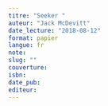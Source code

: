 ```yaml
---
titre: "Seeker "
auteur: "Jack McDevitt"
date_lecture: "2018-08-12"
format: papier
langue: fr
note:
slug: ""
couverture: 
isbn: 
date_pub: 
editeur: 
---
```

